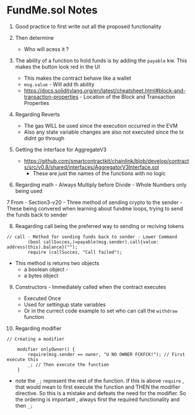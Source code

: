 # FundMe.sol Notes 

1. Good practice to first write out all the proposed functionality 
2. Then determine 
    - Who will acess it ? 
3. The ability of a function to hold funds is by adding the `payable` kw. This makes the button look red in the UI
    - This makes the contract behave like a wallet 
    - `msg.value` - Will add th ability 
     - https://docs.soliditylang.org/en/latest/cheatsheet.html#block-and-transaction-properties - Location of the Block and Transaction Properties

4. Regarding Reverts 
    - The gas WILL be used since the execution occurred in the EVM
    - Also any state variable changes are also not executed since the tx didnt go through    

5. Getting the interface for AggregateV3 
    - https://github.com/smartcontractkit/chainlink/blob/develop/contracts/src/v0.8/shared/interfaces/AggregatorV3Interface.sol
        - These are just the names of the functions with no logic 

6. Regarding math - Always Multiply before Divide - Whole Numbers only being used 

7 From - Section3-v20 
    - Three method of sending crypto to the sender
    - These being convered when learning about fundme loops, trying to send the funds back to sender

8. Reagarding call being the preferred way to sending or reciving tokens 

```solidity 
// call - Method for sending funds back to sender - Lower Command
        (bool callSucces,)=payable(msg.sender).call{value: address(this).balance}("");
        require (callSucces, "Call failed");
```
- This method is returns two objects 
    - a boolean object - 
    - a bytes object 

9. Constructors - Immediately called when the contract executes
    - Executed Once 
    - Used for settingup state variables 
    - Or in the currect code example to set who can call the `withdraw` function 

10. Regarding modifier 

```solidity 
// Creating a modifier 

    modifier onlyOwner() {
        require(msg.sender == owner, "U NO OWNER FCKFCK!"); // First execute this
        _; // Then execute the function
    }

```
- note the `_;` represent the rest of the function. If this is above `require` , that would mean to first execute the function and THEN the modifier directive. So this is a mistake and defeats the need for the modifier. So the ordering is important , always first the required functionality and then `_;`
